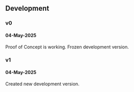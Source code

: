 ## Development 

### v0
#### 04-May-2025
Proof of Concept is working.
Frozen development version.

### v1
#### 04-May-2025
Created new development version.